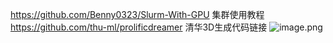https://github.com/Benny0323/Slurm-With-GPU 集群使用教程<br>
https://github.com/thu-ml/prolificdreamer 清华3D生成代码链接
![image.png](https://p1-juejin.byteimg.com/tos-cn-i-k3u1fbpfcp/0a8e2539f5624bcaab07adca22bbd122~tplv-k3u1fbpfcp-jj-mark:0:0:0:0:q75.image#?w=1476&h=643&s=116454&e=png&b=ddeaf6)
